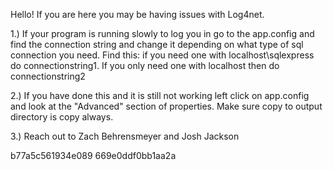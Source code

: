 Hello! If you are here you may be having issues with Log4net.

1.) If your program is running slowly to log you in go to the app.config and find the connection string and change it depending on what type of sql connection you need. Find this: <connectionStringName value="ConnectionString2" />
if you need one with localhost\sqlexpress do connectionstring1. 
If you only need one with localhost then do connectionstring2

2.) If you have done this and it is still not working left click on app.config and look at the "Advanced" section of properties. Make sure copy to output directory is copy always.

3.) Reach out to Zach Behrensmeyer and Josh Jackson

b77a5c561934e089
669e0ddf0bb1aa2a